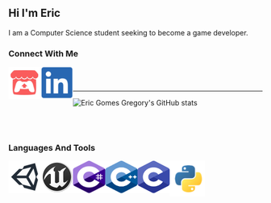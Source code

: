 ## Hi I'm Eric
I am  a Computer Science student seeking to become a game developer.

### Connect With Me
[<img align="left" width="64px" height="64px" src="images/icons/itchio.png"/>][itchio]
[<img align="left" width="64px" height="64px" src="images/icons/linkedin.png"/>][linkedin]


<br />
<br />

___
![Eric Gomes Gregory's GitHub stats]([userstats])

<br />
<br />

### Languages And Tools
<img align="left" width="64px" height="64px" src="images/icons/unity.png"/>
<img align="left" width="64px" height="64px" src="images/icons/unreal.png"/>
<img align="left" width="64px" height="64px" src="images/icons/csharp.svg"/>
<img align="left" width="64px" height="64px" src="images/icons/cpp.svg"/>
<img align="left" width="64px" height="64px" src="images/icons/c.svg"/>
<img align="left" width="70px" height="70px" src="images/icons/python.png"/>

<!-- Links to social medias -->
[itchio]: https://ericgomes.itch.io/
[linkedin]: https://www.linkedin.com/in/eric-gregory-16a502183/

<!-- Links to github stats -->
[userstats]: https://github-readme-stats.vercel.app/api?username=EricGomesGregory&show_icons=true&hide_border=true